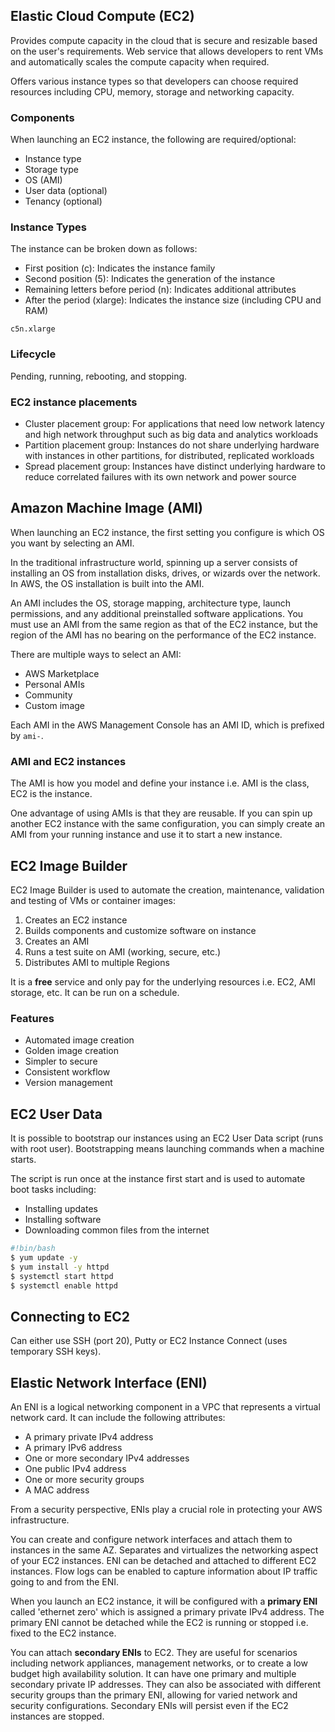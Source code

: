 ## Elastic Cloud Compute (EC2)

Provides compute capacity in the cloud that is secure and resizable based on the user's requirements. Web service that allows developers to rent VMs and automatically scales the compute capacity when required.

Offers various instance types so that developers can choose required resources including CPU, memory, storage and networking capacity.

### Components

When launching an EC2 instance, the following are required/optional:

- Instance type
- Storage type
- OS (AMI)
- User data (optional)
- Tenancy (optional)

### Instance Types

The instance can be broken down as follows:

- First position (c): Indicates the instance family
- Second position (5): Indicates the generation of the instance
- Remaining letters before period (n): Indicates additional attributes
- After the period (xlarge): Indicates the instance size (including CPU and RAM)

```
c5n.xlarge
```

### Lifecycle

Pending, running, rebooting, and stopping.

### EC2 instance placements

- Cluster placement group: For applications that need low network latency and high network throughput such as big data and analytics workloads
- Partition placement group: Instances do not share underlying hardware with instances in other partitions, for distributed, replicated workloads
- Spread placement group: Instances have distinct underlying hardware to reduce correlated failures with its own network and power source

## Amazon Machine Image (AMI)

When launching an EC2 instance, the first setting you configure is which OS you want by selecting an AMI.

In the traditional infrastructure world, spinning up a server consists of installing an OS from installation disks, drives, or wizards over the network. In AWS, the OS installation is built into the AMI.

An AMI includes the OS, storage mapping, architecture type, launch permissions, and any additional preinstalled software applications. You must use an AMI from the same region as that of the EC2 instance, but the region of the AMI has no bearing on the performance of the EC2 instance.

There are multiple ways to select an AMI:

- AWS Marketplace
- Personal AMIs
- Community
- Custom image

Each AMI in the AWS Management Console has an AMI ID, which is prefixed by `ami-`.

### AMI and EC2 instances

The AMI is how you model and define your instance i.e. AMI is the class, EC2 is the instance.

One advantage of using AMIs is that they are reusable. If you can spin up another EC2 instance with the same configuration, you can simply create an AMI from your running instance and use it to start a new instance.

## EC2 Image Builder

EC2 Image Builder is used to automate the creation, maintenance, validation and testing of VMs or container images:

1. Creates an EC2 instance
2. Builds components and customize software on instance
3. Creates an AMI
4. Runs a test suite on AMI (working, secure, etc.)
5. Distributes AMI to multiple Regions

It is a **free** service and only pay for the underlying resources i.e. EC2, AMI storage, etc. It can be run on a schedule.

### Features

- Automated image creation
- Golden image creation
- Simpler to secure
- Consistent workflow
- Version management

## EC2 User Data

It is possible to bootstrap our instances using an EC2 User Data script (runs with root user). Bootstrapping means launching commands when a machine starts.

The script is run once at the instance first start and is used to automate boot tasks including:

- Installing updates
- Installing software
- Downloading common files from the internet

```sh
#!bin/bash
$ yum update -y
$ yum install -y httpd
$ systemctl start httpd
$ systemctl enable httpd
```

## Connecting to EC2

Can either use SSH (port 20), Putty or EC2 Instance Connect (uses temporary SSH keys).

## Elastic Network Interface (ENI)

An ENI is a logical networking component in a VPC that represents a virtual network card. It can include the following attributes:

- A primary private IPv4 address
- A primary IPv6 address
- One or more secondary IPv4 addresses
- One public IPv4 address
- One or more security groups
- A MAC address

From a security perspective, ENIs play a crucial role in protecting your AWS infrastructure.

You can create and configure network interfaces and attach them to instances in the same AZ. Separates and virtualizes the networking aspect of your EC2 instances. ENI can be detached and attached to different EC2 instances. Flow logs can be enabled to capture information about IP traffic going to and from the ENI.

When you launch an EC2 instance, it will be configured with a **primary ENI** called 'ethernet zero' which is assigned a primary private IPv4 address. The primary ENI cannot be detached while the EC2 is running or stopped i.e. fixed to the EC2 instance.

You can attach **secondary ENIs** to EC2. They are useful for scenarios including network appliances, management networks, or to create a low budget high availability solution. It can have one primary and multiple secondary private IP addresses. They can also be associated with different security groups than the primary ENI, allowing for varied network and security configurations. Secondary ENIs will persist even if the EC2 instances are stopped.
